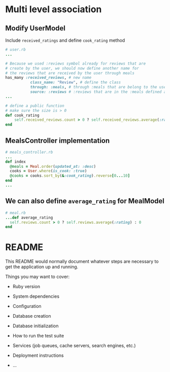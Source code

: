 # Multi level association

## Modify UserModel

Include `received_ratings` and define `cook_rating` method

```rb
# user.rb
...

# Because we used :reviews symbol already for reviews that are
# create by the user, we should now define another name for
# the reviews that are received by the user through meals
has_many :received_reviews, # new name
           class_name: "Review", # define the class
           through: :meals, # through :meals that are belong to the user
           source: :reviews # :reviews that are in the :meals defined above
...

# define a public function
# make sure the size is > 0
def cook_rating
    self.received_reviews.count > 0 ? self.received_reviews.average(:rating) : 0
end
```

## MealsController implementation

```rb
# meals_controller.rb
...
def index
  @meals = Meal.order(updated_at: :desc)
  cooks = User.where(is_cook: :true)
  @cooks = cooks.sort_by(&:cook_rating).reverse[0...10]
end
...
```

## We can also define `average_rating` for MealModel

```rb
# meal.rb
...def average_rating
  self.reviews.count > 0 ? self.reviews.average(:rating) : 0
end
```

# README

This README would normally document whatever steps are necessary to get the
application up and running.

Things you may want to cover:

- Ruby version

- System dependencies

- Configuration

- Database creation

- Database initialization

- How to run the test suite

- Services (job queues, cache servers, search engines, etc.)

- Deployment instructions

- ...
